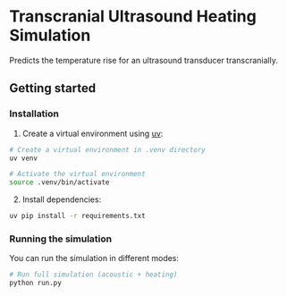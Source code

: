 # Transcranial Ultrasound Heating Simulation
Predicts the temperature rise for an ultrasound transducer transcranially.

## Getting started

### Installation

1. Create a virtual environment using [uv](https://github.com/astral-sh/uv):

```bash
# Create a virtual environment in .venv directory
uv venv

# Activate the virtual environment
source .venv/bin/activate
```

2. Install dependencies:

```bash
uv pip install -r requirements.txt
```

### Running the simulation

You can run the simulation in different modes:

```bash
# Run full simulation (acoustic + heating)
python run.py
```